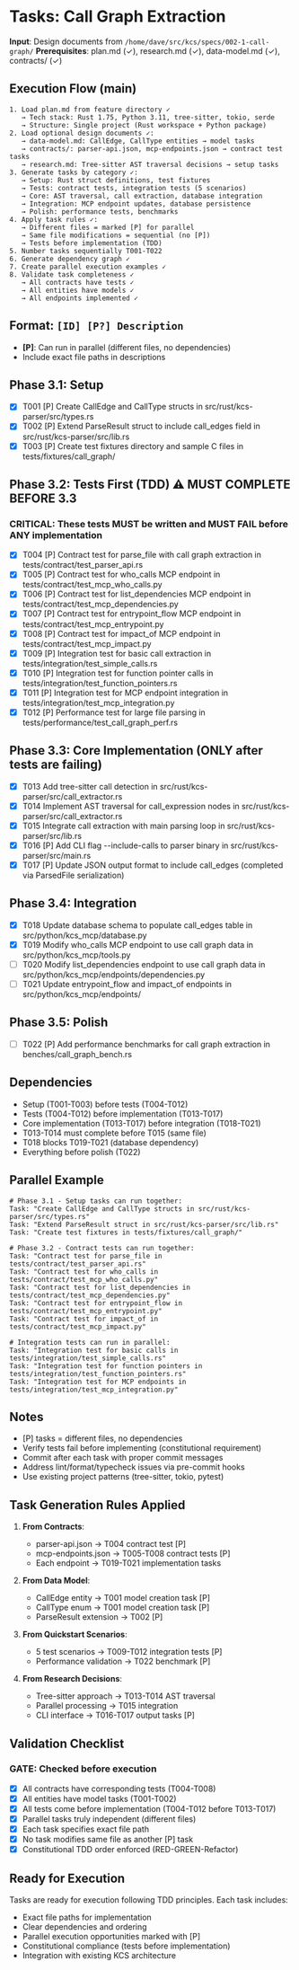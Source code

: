 # Tasks: Call Graph Extraction

**Input**: Design documents from `/home/dave/src/kcs/specs/002-1-call-graph/`
**Prerequisites**: plan.md (✓), research.md (✓), data-model.md (✓), contracts/ (✓)

## Execution Flow (main)

```text
1. Load plan.md from feature directory ✓
   → Tech stack: Rust 1.75, Python 3.11, tree-sitter, tokio, serde
   → Structure: Single project (Rust workspace + Python package)
2. Load optional design documents ✓:
   → data-model.md: CallEdge, CallType entities → model tasks
   → contracts/: parser-api.json, mcp-endpoints.json → contract test tasks
   → research.md: Tree-sitter AST traversal decisions → setup tasks
3. Generate tasks by category ✓:
   → Setup: Rust struct definitions, test fixtures
   → Tests: contract tests, integration tests (5 scenarios)
   → Core: AST traversal, call extraction, database integration
   → Integration: MCP endpoint updates, database persistence
   → Polish: performance tests, benchmarks
4. Apply task rules ✓:
   → Different files = marked [P] for parallel
   → Same file modifications = sequential (no [P])
   → Tests before implementation (TDD)
5. Number tasks sequentially T001-T022
6. Generate dependency graph ✓
7. Create parallel execution examples ✓
8. Validate task completeness ✓
   → All contracts have tests ✓
   → All entities have models ✓
   → All endpoints implemented ✓
```

## Format: `[ID] [P?] Description`

- **[P]**: Can run in parallel (different files, no dependencies)
- Include exact file paths in descriptions

## Phase 3.1: Setup

- [x] T001 [P] Create CallEdge and CallType structs in src/rust/kcs-parser/src/types.rs
- [x] T002 [P] Extend ParseResult struct to include call_edges field in src/rust/kcs-parser/src/lib.rs
- [x] T003 [P] Create test fixtures directory and sample C files in tests/fixtures/call_graph/

## Phase 3.2: Tests First (TDD) ⚠️ MUST COMPLETE BEFORE 3.3

### CRITICAL: These tests MUST be written and MUST FAIL before ANY implementation

- [x] T004 [P] Contract test for parse_file with call graph extraction in tests/contract/test_parser_api.rs
- [x] T005 [P] Contract test for who_calls MCP endpoint in tests/contract/test_mcp_who_calls.py
- [x] T006 [P] Contract test for list_dependencies MCP endpoint in tests/contract/test_mcp_dependencies.py
- [x] T007 [P] Contract test for entrypoint_flow MCP endpoint in tests/contract/test_mcp_entrypoint.py
- [x] T008 [P] Contract test for impact_of MCP endpoint in tests/contract/test_mcp_impact.py
- [x] T009 [P] Integration test for basic call extraction in tests/integration/test_simple_calls.rs
- [x] T010 [P] Integration test for function pointer calls in tests/integration/test_function_pointers.rs
- [x] T011 [P] Integration test for MCP endpoint integration in tests/integration/test_mcp_integration.py
- [x] T012 [P] Performance test for large file parsing in tests/performance/test_call_graph_perf.rs

## Phase 3.3: Core Implementation (ONLY after tests are failing)

- [x] T013 Add tree-sitter call detection in src/rust/kcs-parser/src/call_extractor.rs
- [x] T014 Implement AST traversal for call_expression nodes in src/rust/kcs-parser/src/call_extractor.rs
- [x] T015 Integrate call extraction with main parsing loop in src/rust/kcs-parser/src/lib.rs
- [x] T016 [P] Add CLI flag --include-calls to parser binary in src/rust/kcs-parser/src/main.rs
- [x] T017 [P] Update JSON output format to include call_edges (completed via ParsedFile serialization)

## Phase 3.4: Integration

- [x] T018 Update database schema to populate call_edges table in src/python/kcs_mcp/database.py
- [x] T019 Modify who_calls MCP endpoint to use call graph data in src/python/kcs_mcp/tools.py
- [ ] T020 Modify list_dependencies endpoint to use call graph data in src/python/kcs_mcp/endpoints/dependencies.py
- [ ] T021 Update entrypoint_flow and impact_of endpoints in src/python/kcs_mcp/endpoints/

## Phase 3.5: Polish

- [ ] T022 [P] Add performance benchmarks for call graph extraction in benches/call_graph_bench.rs

## Dependencies

- Setup (T001-T003) before tests (T004-T012)
- Tests (T004-T012) before implementation (T013-T017)
- Core implementation (T013-T017) before integration (T018-T021)
- T013-T014 must complete before T015 (same file)
- T018 blocks T019-T021 (database dependency)
- Everything before polish (T022)

## Parallel Example

```text
# Phase 3.1 - Setup tasks can run together:
Task: "Create CallEdge and CallType structs in src/rust/kcs-parser/src/types.rs"
Task: "Extend ParseResult struct in src/rust/kcs-parser/src/lib.rs"
Task: "Create test fixtures in tests/fixtures/call_graph/"

# Phase 3.2 - Contract tests can run together:
Task: "Contract test for parse_file in tests/contract/test_parser_api.rs"
Task: "Contract test for who_calls in tests/contract/test_mcp_who_calls.py"
Task: "Contract test for list_dependencies in tests/contract/test_mcp_dependencies.py"
Task: "Contract test for entrypoint_flow in tests/contract/test_mcp_entrypoint.py"
Task: "Contract test for impact_of in tests/contract/test_mcp_impact.py"

# Integration tests can run in parallel:
Task: "Integration test for basic calls in tests/integration/test_simple_calls.rs"
Task: "Integration test for function pointers in tests/integration/test_function_pointers.rs"
Task: "Integration test for MCP endpoints in tests/integration/test_mcp_integration.py"
```

## Notes

- [P] tasks = different files, no dependencies
- Verify tests fail before implementing (constitutional requirement)
- Commit after each task with proper commit messages
- Address lint/format/typecheck issues via pre-commit hooks
- Use existing project patterns (tree-sitter, tokio, pytest)

## Task Generation Rules Applied

1. **From Contracts**:
   - parser-api.json → T004 contract test [P]
   - mcp-endpoints.json → T005-T008 contract tests [P]
   - Each endpoint → T019-T021 implementation tasks

2. **From Data Model**:
   - CallEdge entity → T001 model creation task [P]
   - CallType enum → T001 model creation task [P]
   - ParseResult extension → T002 [P]

3. **From Quickstart Scenarios**:
   - 5 test scenarios → T009-T012 integration tests [P]
   - Performance validation → T022 benchmark [P]

4. **From Research Decisions**:
   - Tree-sitter approach → T013-T014 AST traversal
   - Parallel processing → T015 integration
   - CLI interface → T016-T017 output tasks [P]

## Validation Checklist

### GATE: Checked before execution

- [x] All contracts have corresponding tests (T004-T008)
- [x] All entities have model tasks (T001-T002)
- [x] All tests come before implementation (T004-T012 before T013-T017)
- [x] Parallel tasks truly independent (different files)
- [x] Each task specifies exact file path
- [x] No task modifies same file as another [P] task
- [x] Constitutional TDD order enforced (RED-GREEN-Refactor)

## Ready for Execution

Tasks are ready for execution following TDD principles. Each task includes:

- Exact file paths for implementation
- Clear dependencies and ordering
- Parallel execution opportunities marked with [P]
- Constitutional compliance (tests before implementation)
- Integration with existing KCS architecture

